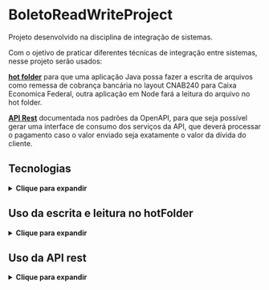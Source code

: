 # BoletoReadWriteProject

Projeto desenvolvido na disciplina de integração de sistemas.

Com o ojetivo de praticar diferentes técnicas de integração entre sistemas, nesse projeto serão usados:

<b>[hot folder](https://www.ibm.com/docs/en/ahts/4.0?topic=folders-setting-up-hot)</b> para que uma aplicação Java possa fazer a escrita de arquivos como remessa de cobrança bancária no layout CNAB240 para Caixa Economica Federal, outra aplicação em Node fará a leitura do arquivo no hot folder.

<b>[API Rest](https://www.redhat.com/pt-br/topics/api/what-is-a-rest-api)</b> documentada nos padrões da OpenAPI, para que seja possível gerar uma interface de consumo dos serviços da API, que deverá processar o pagamento caso o valor enviado seja exatamente o valor da dívida do cliente.

## Tecnologias

<details>
  <summary><b>Clique para expandir</b></summary>
  
  * Java
  * Node
  * Docker
  * Manipulação de arquivos com a técnica hot folder
  * API rest com especificação Open API
  * Diversas bibliotecas
  
</details>

## Uso da escrita e leitura no hotFolder

<details>
  <summary><b>Clique para expandir</b></summary>
  
  - Inicialize o docker
  - Execute [runEscrita.bat](runEscrita.bat)
  - Execute [runLeitura.bat](runLeitura.bat)

  Alternativamente:
  - Inicialize o docker;
  - Execute o comando docker compose up --build no diretório raiz do projeto;
  - Execute a aplicação [XLSMtoPostgresDB](/XLSMtoPostgresDB/app/src/main/java/XLSMtoPostgresDB/App.java) para persistir os dados de escrita na base de dados postgres;
  - Execute a aplicação [BoletoWriterJAVA](/boletoWriterJAVA/app/src/main/java/boletoWriterJAVA/App.java) para obter os registros da base de dados como remessas cnab240 no [hotFolder](hotFolder)
  
  É necessário seguir todos os passos para conseguir o resultado desejado, já que diferentes aplicações estarão atuando em conjunto para efetuar ações como persistência de dados, leitura e escrita.
  
</details>

## Uso da API rest

<details>
  <summary><b>Clique para expandir</b></summary>

  - to do;
</details>
